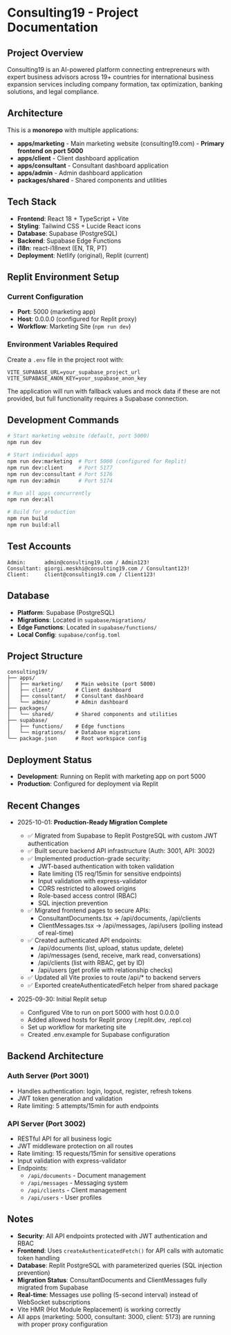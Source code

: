# Consulting19 - Project Documentation

## Project Overview
Consulting19 is an AI-powered platform connecting entrepreneurs with expert business advisors across 19+ countries for international business expansion services including company formation, tax optimization, banking solutions, and legal compliance.

## Architecture
This is a **monorepo** with multiple applications:
- **apps/marketing** - Main marketing website (consulting19.com) - **Primary frontend on port 5000**
- **apps/client** - Client dashboard application
- **apps/consultant** - Consultant dashboard application  
- **apps/admin** - Admin dashboard application
- **packages/shared** - Shared components and utilities

## Tech Stack
- **Frontend**: React 18 + TypeScript + Vite
- **Styling**: Tailwind CSS + Lucide React icons
- **Database**: Supabase (PostgreSQL)
- **Backend**: Supabase Edge Functions
- **i18n**: react-i18next (EN, TR, PT)
- **Deployment**: Netlify (original), Replit (current)

## Replit Environment Setup

### Current Configuration
- **Port**: 5000 (marketing app)
- **Host**: 0.0.0.0 (configured for Replit proxy)
- **Workflow**: Marketing Site (`npm run dev`)

### Environment Variables Required
Create a `.env` file in the project root with:
```
VITE_SUPABASE_URL=your_supabase_project_url
VITE_SUPABASE_ANON_KEY=your_supabase_anon_key
```

The application will run with fallback values and mock data if these are not provided, but full functionality requires a Supabase connection.

## Development Commands
```bash
# Start marketing website (default, port 5000)
npm run dev

# Start individual apps
npm run dev:marketing  # Port 5000 (configured for Replit)
npm run dev:client     # Port 5177
npm run dev:consultant # Port 5176
npm run dev:admin      # Port 5174

# Run all apps concurrently
npm run dev:all

# Build for production
npm run build
npm run build:all
```

## Test Accounts
```
Admin:      admin@consulting19.com / Admin123!
Consultant: giorgi.meskhi@consulting19.com / Consultant123!
Client:     client@consulting19.com / Client123!
```

## Database
- **Platform**: Supabase (PostgreSQL)
- **Migrations**: Located in `supabase/migrations/`
- **Edge Functions**: Located in `supabase/functions/`
- **Local Config**: `supabase/config.toml`

## Project Structure
```
consulting19/
├── apps/
│   ├── marketing/    # Main website (port 5000)
│   ├── client/       # Client dashboard
│   ├── consultant/   # Consultant dashboard
│   └── admin/        # Admin dashboard
├── packages/
│   └── shared/       # Shared components and utilities
├── supabase/
│   ├── functions/    # Edge functions
│   └── migrations/   # Database migrations
└── package.json      # Root workspace config
```

## Deployment Status
- **Development**: Running on Replit with marketing app on port 5000
- **Production**: Configured for deployment via Replit

## Recent Changes
- 2025-10-01: **Production-Ready Migration Complete**
  - ✅ Migrated from Supabase to Replit PostgreSQL with custom JWT authentication
  - ✅ Built secure backend API infrastructure (Auth: 3001, API: 3002)
  - ✅ Implemented production-grade security:
    * JWT-based authentication with token validation
    * Rate limiting (15 req/15min for sensitive endpoints)
    * Input validation with express-validator
    * CORS restricted to allowed origins
    * Role-based access control (RBAC)
    * SQL injection prevention
  - ✅ Migrated frontend pages to secure APIs:
    * ConsultantDocuments.tsx → /api/documents, /api/clients
    * ClientMessages.tsx → /api/messages, /api/users (polling instead of real-time)
  - ✅ Created authenticated API endpoints:
    * /api/documents (list, upload, status update, delete)
    * /api/messages (send, receive, mark read, conversations)
    * /api/clients (list with RBAC, get by ID)
    * /api/users (get profile with relationship checks)
  - ✅ Updated all Vite proxies to route /api/* to backend servers
  - ✅ Exported createAuthenticatedFetch helper from shared package

- 2025-09-30: Initial Replit setup
  - Configured Vite to run on port 5000 with host 0.0.0.0
  - Added allowed hosts for Replit proxy (.replit.dev, .repl.co)
  - Set up workflow for marketing site
  - Created .env.example for Supabase configuration

## Backend Architecture
### Auth Server (Port 3001)
- Handles authentication: login, logout, register, refresh tokens
- JWT token generation and validation
- Rate limiting: 5 attempts/15min for auth endpoints

### API Server (Port 3002)
- RESTful API for all business logic
- JWT middleware protection on all routes
- Rate limiting: 15 requests/15min for sensitive operations
- Input validation with express-validator
- Endpoints:
  * `/api/documents` - Document management
  * `/api/messages` - Messaging system
  * `/api/clients` - Client management
  * `/api/users` - User profiles

## Notes
- **Security**: All API endpoints protected with JWT authentication and RBAC
- **Frontend**: Uses `createAuthenticatedFetch()` for API calls with automatic token handling
- **Database**: Replit PostgreSQL with parameterized queries (SQL injection prevention)
- **Migration Status**: ConsultantDocuments and ClientMessages fully migrated from Supabase
- **Real-time**: Messages use polling (5-second interval) instead of WebSocket subscriptions
- Vite HMR (Hot Module Replacement) is working correctly
- All apps (marketing: 5000, consultant: 3000, client: 5173) are running with proper proxy configuration
